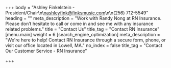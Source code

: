 +++
body = "Ashley Finkelstein - President/Chair\n\nashleyfink@finksmusic.com\n\n(256) 712-5549"
heading = ""
meta_description = "Work with Randy Nong at RN Insurance. Please don’t hesitate to call or come in and see me with any insurance related problems."
title = "Contact Us"
title_tag = "Contact RN Insurance"
[menu.main]
weight = 6
[search_engine_optimization]
meta_description = "We're here to help! Contact RN Insurance through a secure form, phone, or visit our office located in Lowell, MA."
no_index = false
title_tag = "Contact Our Customer Service - RN Insurance"

+++

